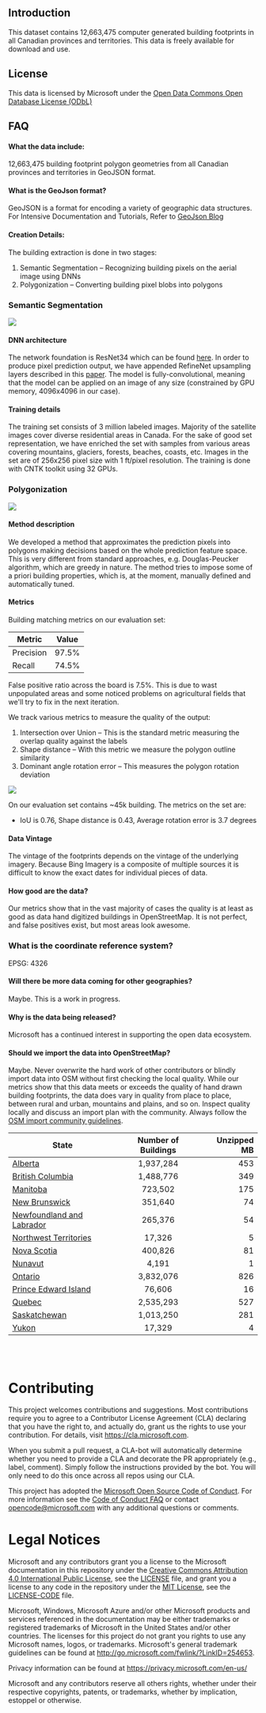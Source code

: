 Introduction
-------------------
This dataset contains 12,663,475 computer generated building footprints in all Canadian provinces and territories. This data is freely available for download and use.

License
-------------------
This data is licensed by Microsoft under the [Open Data Commons Open Database License (ODbL)](https://opendatacommons.org/licenses/odbl/)

## FAQ
#### What the data include:
12,663,475 building footprint polygon geometries from all Canadian provinces and territories in GeoJSON format.

#### What is the GeoJson format?
GeoJSON is a format for encoding a variety of geographic data structures. 
For Intensive Documentation and Tutorials, Refer to [GeoJson Blog](http://geojson.org/)

#### Creation Details:
The building extraction is done in two stages:
1.	Semantic Segmentation – Recognizing building pixels on the aerial image using DNNs
2.	Polygonization – Converting building pixel blobs into polygons
### Semantic Segmentation
![](/images/segmentation.png)


#### DNN architecture
The network foundation is ResNet34 which can be found [here](https://github.com/Microsoft/CNTK/blob/master/PretrainedModels/Image.md#resnet). In order to produce pixel prediction output, we have appended RefineNet upsampling layers described in this [paper](https://arxiv.org/abs/1611.06612).
The model is fully-convolutional, meaning that the model can be applied on an image of any size (constrained by GPU memory, 4096x4096 in our case).

#### Training details
The training set consists of 3 million labeled images. Majority of the satellite images cover diverse residential areas in Canada. For the sake of good set representation, we have enriched the set with samples from various areas covering mountains, glaciers, forests, beaches, coasts, etc.
Images in the set are of 256x256 pixel size with 1 ft/pixel resolution.
The training is done with CNTK toolkit using 32 GPUs.

### Polygonization
![](/images/polygonization.PNG)

#### Method description
We developed a method that approximates the prediction pixels into polygons making decisions based on the whole prediction feature space. This is very different from standard approaches, e.g. Douglas-Peucker algorithm, which are greedy in nature. The method tries to impose some of a priori building properties, which is, at the moment, manually defined and automatically tuned.

#### Metrics
Building matching metrics on our evaluation set:

| Metric | Value |
| --- | :---: |
| Precision | 97.5% |
| Recall | 74.5% |

False positive ratio across the board is 7.5%. This is due to wast unpopulated areas and some noticed problems on agricultural fields that we'll try to fix in the next iteration.

We track various metrics to measure the quality of the output:
1. Intersection over Union – This is the standard metric measuring the overlap quality against the labels
2. Shape distance – With this metric we measure the polygon outline similarity
3. Dominant angle rotation error – This measures the polygon rotation deviation

![](/images/bldgmetrics.JPG)

On our evaluation set contains ~45k building. The metrics on the set are:
- IoU is 0.76, Shape distance is 0.43, Average rotation error is 3.7 degrees

#### Data Vintage
The vintage of the footprints depends on the vintage of the underlying imagery. Because Bing Imagery is a composite of multiple sources it is difficult to know the exact dates for individual pieces of data.

#### How good are the data?
Our metrics show that in the vast majority of cases the quality is at least as good as data hand digitized buildings in OpenStreetMap. It is not perfect, and false positives exist, but most areas look awesome. 

### What is the coordinate reference system?
EPSG: 4326

#### Will there be more data coming for other geographies?
Maybe. This is a work in progress.

#### Why is the data being released?
Microsoft has a continued interest in supporting the open data ecosystem.

#### Should we import the data into OpenStreetMap?
Maybe. Never overwrite the hard work of other contributors or blindly import data into OSM without first checking the local quality. While our metrics show that this data meets or exceeds the quality of hand drawn building footprints, the data does vary in quality from place to place, between rural and urban, mountains and plains, and so on. Inspect quality locally and discuss an import plan with the community. Always follow the [OSM import community guidelines](https://wiki.openstreetmap.org/wiki/Import/Guidelines).

| State         | Number of Buildings  | Unzipped MB |
| ------------- |:-------------:| -----:|
| [Alberta](https://usbuildingdata.blob.core.windows.net/canadian-buildings/Alberta.zip)|1,937,284|453|
| [British Columbia](https://usbuildingdata.blob.core.windows.net/canadian-buildings/BritishColumbia.zip)|1,488,776|349|
| [Manitoba](https://usbuildingdata.blob.core.windows.net/canadian-buildings/Manitoba.zip)|723,502|175|
| [New Brunswick](https://usbuildingdata.blob.core.windows.net/canadian-buildings/NewBrunswick.zip)|351,640|74|
| [Newfoundland and Labrador](https://usbuildingdata.blob.core.windows.net/canadian-buildings/NewfoundlandAndLabrador.zip)|265,376|54|
| [Northwest Territories](https://usbuildingdata.blob.core.windows.net/canadian-buildings/NorthwestTerritories.zip)|17,326|5|
| [Nova Scotia](https://usbuildingdata.blob.core.windows.net/canadian-buildings/NovaScotia.zip)|400,826|81|
| [Nunavut](https://usbuildingdata.blob.core.windows.net/canadian-buildings/Nunavut.zip)|4,191|1|
| [Ontario](https://usbuildingdata.blob.core.windows.net/canadian-buildings/Ontario.zip)|3,832,076|826|
| [Prince Edward Island](https://usbuildingdata.blob.core.windows.net/canadian-buildings/PrinceEdwardIsland.zip)|76,606|16|
| [Quebec](https://usbuildingdata.blob.core.windows.net/canadian-buildings/Quebec.zip)|2,535,293|527|
| [Saskatchewan](https://usbuildingdata.blob.core.windows.net/canadian-buildings/Saskatchewan.zip)|1,013,250|281|
| [Yukon](https://usbuildingdata.blob.core.windows.net/canadian-buildings/YukonTerritory.zip)|17,329|4|

<br>
<br>

# Contributing

This project welcomes contributions and suggestions.  Most contributions require you to agree to a
Contributor License Agreement (CLA) declaring that you have the right to, and actually do, grant us
the rights to use your contribution. For details, visit https://cla.microsoft.com.

When you submit a pull request, a CLA-bot will automatically determine whether you need to provide
a CLA and decorate the PR appropriately (e.g., label, comment). Simply follow the instructions
provided by the bot. You will only need to do this once across all repos using our CLA.

This project has adopted the [Microsoft Open Source Code of Conduct](https://opensource.microsoft.com/codeofconduct/).
For more information see the [Code of Conduct FAQ](https://opensource.microsoft.com/codeofconduct/faq/) or
contact [opencode@microsoft.com](mailto:opencode@microsoft.com) with any additional questions or comments.

# Legal Notices

Microsoft and any contributors grant you a license to the Microsoft documentation 
in this repository under the [Creative Commons Attribution 4.0 International Public License](https://creativecommons.org/licenses/by/4.0/legalcode),
see the [LICENSE](LICENSE) file, and grant you a license to any code in the repository under the [MIT License](https://opensource.org/licenses/MIT), see the
[LICENSE-CODE](LICENSE-CODE) file.

Microsoft, Windows, Microsoft Azure and/or other Microsoft products and services referenced in the documentation
may be either trademarks or registered trademarks of Microsoft in the United States and/or other countries.
The licenses for this project do not grant you rights to use any Microsoft names, logos, or trademarks.
Microsoft's general trademark guidelines can be found at http://go.microsoft.com/fwlink/?LinkID=254653.

Privacy information can be found at https://privacy.microsoft.com/en-us/

Microsoft and any contributors reserve all others rights, whether under their respective copyrights, patents,
or trademarks, whether by implication, estoppel or otherwise.
